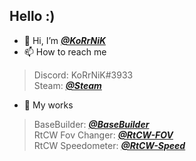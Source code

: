 ## Hello :)

- 👋 Hi, I’m [**_@KoRrNiK_**](https://github.com/KoRrNiK/)
- 📫 How to reach me
> Discord: KoRrNiK#3933 \
> Steam: [**_@Steam_**](https://steamcommunity.com/id/korrnik)
- 🌱 My works 
> BaseBuilder: [**_@BaseBuilder_**](https://github.com/KoRrNiK/BaseBuilder-TURBO) \
> RtCW Fov Changer: [**_@RtCW-FOV_**](https://github.com/KoRrNiK/rtcw_fov-changer) \
> RtCW Speedometer: [**_@RtCW-Speed_**](https://github.com/KoRrNiK/rtcw_speedometer) 

